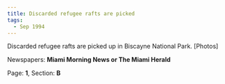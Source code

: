 ```yaml
---  
title: Discarded refugee rafts are picked  
tags:  
  - Sep 1994  
---  
```

  
Discarded refugee rafts are picked up in Biscayne National Park. [Photos]  
  
Newspapers: **Miami Morning News or The Miami Herald**  
  
Page: **1**, Section: **B** 
